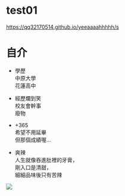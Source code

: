 # test01

https://qq32170514.github.io/yeeaaaahhhhh/s

# 自介
- 學歷
<br />中原大學
<br />花蓮高中

- 經歷爛到笑
<br />校友會幹事
<br />廢物
- +365
<br />希望不用延畢
<br />但那個成績喔...

- 爽辣
<br />人生就像吞進肚裡的牙膏，
<br />剛入口是清甜，
<br />細細品味後只有苦辣

![](https://i.imgur.com/HhnHixI.jpg)